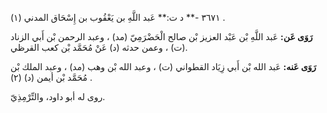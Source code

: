 ٣٦٧١ -** د ت:** عَبد اللَّهِ بن يَعْقُوب بن إِسْحَاق المدني (١) .

**رَوَى عَن:** عَبد اللَّهِ بْن عَبْد العزيز بْن صالح الْحَضْرَمِيّ (مد) ، وعبد الرحمن بْن أَبي الزناد (ت) ، وعمن حدثه (د) عَنْ مُحَمَّد بْن كعب القرظي.

**رَوَى عَنه:** عَبد الله بْن أَبي زِيَاد القطواني (ت) ، وعبد الله بْن وهب (مد) ، وعبد الملك بْن مُحَمَّد بْن أيمن (د) (٢) .

روى له أبو داود، والتِّرْمِذِيّ.